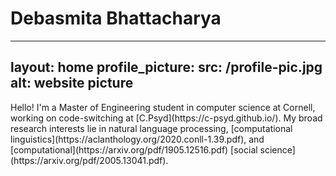 # Debasmita Bhattacharya 

---
layout: home
profile_picture:
  src: /profile-pic.jpg
  alt: website picture
---
<p>
Hello! I'm a Master of Engineering student in computer science at Cornell, working on code-switching at [C.Psyd](https://c-psyd.github.io/). My broad research interests lie in natural language processing, [computational linguistics](https://aclanthology.org/2020.conll-1.39.pdf), and [computational](https://arxiv.org/pdf/1905.12516.pdf) [social science](https://arxiv.org/pdf/2005.13041.pdf). 
  </p>
